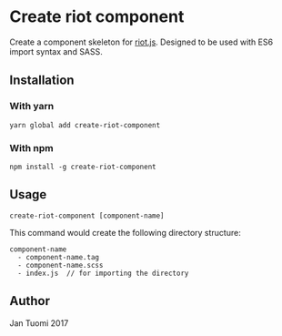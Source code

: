 # Create riot component

Create a component skeleton for [riot.js](http://riotjs.com/). Designed to be used with ES6 import syntax and SASS.

## Installation

### With yarn
`yarn global add create-riot-component`

### With npm
`npm install -g create-riot-component`

## Usage

`create-riot-component [component-name]`

This command would create the following directory structure:

```
component-name
  - component-name.tag
  - component-name.scss
  - index.js  // for importing the directory
```

## Author

Jan Tuomi 2017